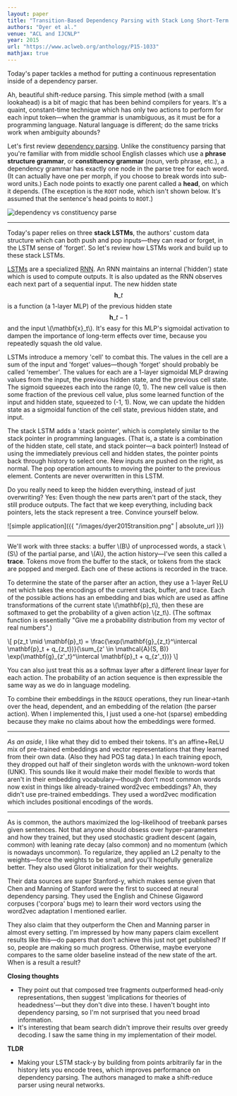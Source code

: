 ```yaml
---
layout: paper
title: "Transition-Based Dependency Parsing with Stack Long Short-Term Memory"
authors: "Dyer et al."
venue: "ACL and IJCNLP"
year: 2015
url: "https://www.aclweb.org/anthology/P15-1033"
mathjax: true
---
```


Today's paper tackles a method for putting a continuous representation inside of a dependency parser.

<!--more-->

Ah, beautiful shift-reduce parsing. This simple method (with a small lookahead) is a bit of magic that has been behind compilers for years. It's a quaint, constant-time technique which has only two actions to perform for each input token—when the grammar is unambiguous, as it must be for a programming language. Natural language is different; do the same tricks work when ambiguity abounds?

Let's first review [dependency parsing](https://web.stanford.edu/~jurafsky/slp3/14.pdf). Unlike the constituency parsing that you're familiar with from middle school English classes which use a **phrase structure grammar**, or **constituency grammar** (noun, verb phrase, etc.), a dependency grammar has exactly one node in the parse tree for each word. (It can actually have one per morph, if you choose to break words into sub-word units.) Each node points to exactly one parent called a **head**, on which it depends. (The exception is the `ROOT` node, which isn't shown below. It's assumed that the sentence's head points to `ROOT`.) 

![dependency vs constituency parse](https://upload.wikimedia.org/wikipedia/commons/0/0d/Wearetryingtounderstandthedifference_%282%29.jpg)

---

Today's paper relies on three **stack LSTMs**, the authors' custom data structure which can both push and pop inputs—they can read or forget, in the LSTM sense of 'forget'. So let's review how LSTMs work and build up to these stack LSTMs. 

[LSTMs](https://en.wikipedia.org/wiki/Long_short-term_memory) are a specialized [RNN](https://en.wikipedia.org/wiki/Recurrent_neural_network). An RNN maintains an internal ('hidden') state which is used to compute outputs. It is also updated as the RNN observes each next part of a sequential input. The new hidden state $$ \mathbf{h}\_t $$ is a function (a 1-layer MLP) of the previous hidden state $$ \mathbf{h}\_{t-1} $$ and the input \\(\mathbf{x}\_t\\). It's easy for this MLP's sigmoidal activation to dampen the importance of long-term effects over time, because you repeatedly squash the old value.

LSTMs introduce a memory 'cell' to combat this. The values in the cell are a sum of the input and 'forget' values—though 'forget' should probably be called 'remember'. The values for each are a 1-layer sigmoidal MLP drawing values from the input, the previous hidden state, and the previous cell state. The sigmoid squeezes each into the range (0, 1). The new cell value is then some fraction of the previous cell value, plus some learned function of the input and hidden state, squeezed to (-1, 1). Now, we can update the hidden state as a sigmoidal function of the cell state, previous hidden state, and input.

The stack LSTM adds a 'stack pointer', which is completely similar to the stack pointer in programming languages. (That is, a state is a combination of the hidden state, cell state, and stack pointer—a back pointer!) Instead of using the immediately previous cell and hidden states, the pointer points back through history to select one. New inputs are pushed on the right, as normal. The pop operation amounts to moving the pointer to the previous element. Contents are never overwritten in this LSTM. 

Do you really need to keep the hidden everything, instead of just overwriting? Yes: Even though the new parts aren't part of the stack, they still produce outputs. The fact that we keep everything, including back pointers, lets the stack represent a tree. Convince yourself below.

![simple application]({{ "/images/dyer2015transition.png" | absolute_url }})

---

We'll work with three stacks: a buffer \\(B\\) of unprocessed words, a stack \\(S\\) of the partial parse, and \\(A\\), the action history—I've seen this called a **trace**. Tokens move from the buffer to the stack, or tokens from the stack are popped and merged. Each one of these actions is recorded in the trace.

To determine the state of the parser after an action, they use a 1-layer ReLU net which takes the encodings of the current stack, buffer, and trace. Each of the possible actions has an embedding and bias which are used as affine transformations of the current state \\(\mathbf{p}_t\\), then these are softmaxed to get the probability of a given action \\(z_t\\). (The softmax function is essentially "Give me a probability distribution from my vector of real numbers".)

\\[ p(z\_t \mid \mathbf{p}\_t) = \frac{\exp(\mathbf{g}\_{z\_t}^\intercal \mathbf{p}\_t + q\_{z\_t})}{\sum\_{z' \in \mathcal{A}(S, B)} \exp(\mathbf{g}\_{z'\_t}^\intercal \mathbf{p}\_t + q\_{z'\_t})} \\]

You can also just treat this as a softmax layer after a different linear layer for each action. The probability of an action sequence is then expressible the same way as we do in language modeling.

To combine their embeddings in the `REDUCE` operations, they run linear->tanh over the head, dependent, and an embedding of the relation (the parser action). When I implemented this, I just used a one-hot (sparse) embedding because they make no claims about how the embeddings were formed.


---

*As an aside*, I like what they did to embed their tokens. It's an affine+ReLU mix of pre-trained embeddings and vector representations that they learned from their own data. (Also they had POS tag data.) In each training epoch, they dropped out half of their singleton words with the unknown-word token (UNK). This sounds like it would make their model flexible to words that aren't in their embedding vocabulary—though don't most common words now exist in things like already-trained word2vec embeddings? Ah, they didn't use pre-trained embeddings. They used a word2vec modification which includes positional encodings of the words.

---

As is common, the authors maximized the log-likelihood of treebank parses given sentences. Not that anyone should obsess over hyper-parameters and how they trained, but they used stochastic gradient descent (again, common) with leaning rate decay (also common) and no momentum (which is nowadays uncommon). To regularize, they applied an L2 penalty to the weights—force the weights to be small, and you'll hopefully generalize better. They also used Glorot initialization for their weights.

Their data sources are super Stanford-y, which makes sense given that Chen and Manning of Stanford were the first to succeed at neural dependency parsing. They used the English and Chinese Gigaword corpuses ('corpora' bugs me) to learn their word vectors using the word2vec adaptation I mentioned earlier.

They also claim that they outperform the Chen and Manning parser in almost every setting. I'm impressed by how many papers claim excellent results like this—do papers that don't achieve this just not get published? If so, people are making so much progress. Otherwise, maybe everyone compares to the same older baseline instead of the new state of the art. When is a result a result?

**Closing thoughts**

- They point out that composed tree fragments outperformed head-only representations, then suggest 'implications for theories of headedness'—but they don't dive into these. I haven't bought into dependency parsing, so I'm not surprised that you need broad information.
- It's interesting that beam search didn't improve their results over greedy decoding. I saw the same thing in my implementation of their model. 

**TLDR**

- Making your LSTM stack-y by building from points arbitrarily far in the history lets you encode trees, which improves performance on dependency parsing. The authors managed to make a shift-reduce parser using neural networks.
